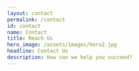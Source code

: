 ```yaml
---
layout: contact
permalink: /contact
id: contact
name: Contact
title: Reach Us
hero_image: /assets/images/hero2.jpg
headline: Contact Us
description: How can we help you succeed?
---
```


